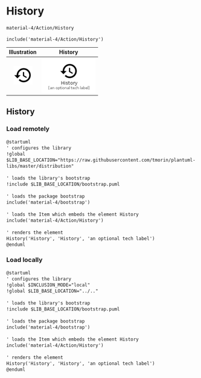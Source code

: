 # History


```text
material-4/Action/History
```

```text
include('material-4/Action/History')
```



| Illustration | History |
| :---: | :---: |
| ![illustration for Illustration](../../material-4/Action/History.png) | ![illustration for History](../../material-4/Action/History.Local.png) |




## History

### Load remotely
```plantuml
@startuml
' configures the library
!global $LIB_BASE_LOCATION="https://raw.githubusercontent.com/tmorin/plantuml-libs/master/distribution"

' loads the library's bootstrap
!include $LIB_BASE_LOCATION/bootstrap.puml

' loads the package bootstrap
include('material-4/bootstrap')

' loads the Item which embeds the element History
include('material-4/Action/History')

' renders the element
History('History', 'History', 'an optional tech label')
@enduml
```

### Load locally
```plantuml
@startuml
' configures the library
!global $INCLUSION_MODE="local"
!global $LIB_BASE_LOCATION="../.."

' loads the library's bootstrap
!include $LIB_BASE_LOCATION/bootstrap.puml

' loads the package bootstrap
include('material-4/bootstrap')

' loads the Item which embeds the element History
include('material-4/Action/History')

' renders the element
History('History', 'History', 'an optional tech label')
@enduml
```

